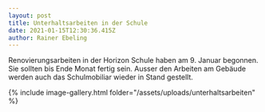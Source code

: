 ```yaml
---
layout: post
title: Unterhaltsarbeiten in der Schule
date: 2021-01-15T12:30:36.415Z
author: Rainer Ebeling
---
```

Renovierungsarbeiten in der Horizon Schule haben am 9. Januar begonnen. Sie sollten bis Ende Monat fertig sein. Ausser den Arbeiten am Gebäude werden auch das Schulmobiliar wieder in Stand gestellt.

<!--more-->

{% include image-gallery.html folder="/assets/uploads/unterhaltsarbeiten" %}